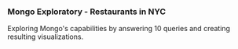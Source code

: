 ### Mongo Exploratory - Restaurants in NYC

Exploring Mongo's capabilities by answering 10 queries and creating resulting visualizations.
